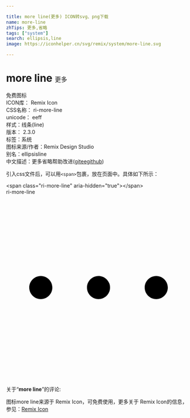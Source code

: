 ```yaml
---

title: more line(更多) ICON转svg、png下载
name: more-line
zhTips: 更多,省略
tags: ["system"]
search: ellipsis,line
image: https://iconhelper.cn/svg/remix/system/more-line.svg

---
```


# more line  <small style="font-size: 60%;font-weight: 100">更多</small>


<div class="detail-page">
<p>
<span><span class="badge-success badge">免费图标</span> </span>
<br/>
<span>
ICON库：
<span class="badge-secondary badge">Remix Icon</span> 
</span>
<br/>
<span>
CSS名称：
<span class="badge-secondary badge">ri-more-line</span> 
</span>
<br/>
<span>
unicode：
<span class="badge-secondary badge">eeff</span> 
<copy-btn content='eeff' btn-title=""></copy-btn>
<copy-btn :content='String.fromCodePoint(parseInt("eeff", 16))' btn-title="复制U"></copy-btn>
</span><br/><span>样式：<span class="badge-light badge">线条(line)</span></span>
<br/>
<span>
版本：
<span class="badge-secondary badge">2.3.0</span> 
</span><br/><span>标签：<span class="badge-light badge"><router-link to="/tags/system.html">系统</router-link></span></span>
<br/>
<span>图标来源/作者：<span class="badge-light badge">Remix Design Studio</span></span> 
<br/>
<span>别名：<span class="badge-light badge">ellipsis</span><span class="badge-light badge">line</span></span><br/><span class="zh-detail">中文描述：<span class="badge-primary badge">更多</span><span class="badge-primary badge">省略</span><span class="help-link"><span>帮助改进</span>(<a href="https://gitee.com/liuwave/icon-helper/edit/master/json/remix/system/more-line.json" target="_blank" rel="noopener noreferrer">gitee</a><a href="https://github.com/liuwave/icon-helper/edit/master/json/remix/system/more-line.json" target="_blank" rel="noopener noreferrer">github</a></span>)</span><br/>
</p>
</div>
<div class="alert alert-dark">
  <i class="ri-more-line ri-xs"></i>
  <i class="ri-more-line ri-sm"></i>
  <i class="ri-more-line ri-lg"></i>
  <i class="ri-more-line ri-2x"></i>
  <i class="ri-more-line ri-3x"></i>
  <i class="ri-more-line ri-5x"></i>
  <i class="ri-more-line ri-7x"></i>
</div>
<div>
  <p>引入css文件后，可以用<code>&lt;span&gt;</code>包裹，放在页面中。具体如下所示：    
  </p>
  <div class="alert alert-primary" style="font-size: 14px">
    &lt;span class="ri-more-line" aria-hidden="true"&gt;&lt;/span&gt;
    <copy-btn content='<span class="ri-more-line" aria-hidden="true"></span>'></copy-btn>
  </div>
  <div class="alert alert-secondary">
    <i class="ri-more-line"
    style="font-size: 24px"
    aria-hidden="true"></i> ri-more-line
    <copy-btn content="ri-more-line" btn-title="复制图标名称"></copy-btn>
  </div>
</div>
<div id="svg" class="svg-wrap">
<svg xmlns="http://www.w3.org/2000/svg" viewBox="0 0 24 24">
    <g>
        <path fill="none" d="M0 0h24v24H0z"/>
        <path d="M4.5 10.5c-.825 0-1.5.675-1.5 1.5s.675 1.5 1.5 1.5S6 12.825 6 12s-.675-1.5-1.5-1.5zm15 0c-.825 0-1.5.675-1.5 1.5s.675 1.5 1.5 1.5S21 12.825 21 12s-.675-1.5-1.5-1.5zm-7.5 0c-.825 0-1.5.675-1.5 1.5s.675 1.5 1.5 1.5 1.5-.675 1.5-1.5-.675-1.5-1.5-1.5z"/>
    </g>
</svg>

</div>
<detail full-name='ri-more-line'></detail>  
<div class="icon-detail__container">
<p>关于“<b>more line</b>”的评论:</p>
</div>
<Vssue title="关于“more line”的评论" />    
<div><p>图标more line来源于 Remix Icon，可免费使用，更多关于  Remix Icon的信息，参见：<a target="_blank" href="https://iconhelper.cn/remix.html">Remix Icon</a>
</p></div>
